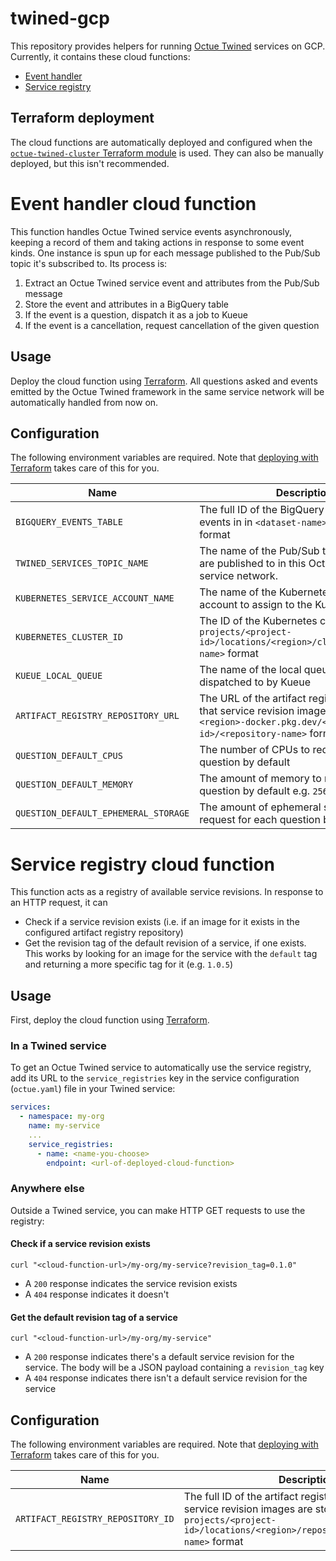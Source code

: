 # twined-gcp

This repository provides helpers for running [Octue Twined](https://octue.com/tools) services on GCP. Currently, it
contains these cloud functions:

- [Event handler](#event-handler-cloud-function)
- [Service registry](#service-registry-cloud-function)

## Terraform deployment

The cloud functions are automatically deployed and configured when the
[`octue-twined-cluster` Terraform module](https://github.com/octue/terraform-octue-twined-cluster) is used. They can
also be manually deployed, but this isn't recommended.

# Event handler cloud function

This function handles Octue Twined service events asynchronously, keeping a record of them and taking actions in
response to some event kinds. One instance is spun up for each message published to the Pub/Sub topic it's subscribed
to. Its process is:

1. Extract an Octue Twined service event and attributes from the Pub/Sub message
2. Store the event and attributes in a BigQuery table
3. If the event is a question, dispatch it as a job to Kueue
4. If the event is a cancellation, request cancellation of the given question

## Usage

Deploy the cloud function using [Terraform](#terraform-deployment). All questions asked and events emitted by the Octue
Twined framework in the same service network will be automatically handled from now on.

## Configuration

The following environment variables are required. Note that [deploying with Terraform](#terraform-deployment) takes care
of this for you.

| Name                                 | Description                                                                                                                                               |
| ------------------------------------ | --------------------------------------------------------------------------------------------------------------------------------------------------------- |
| `BIGQUERY_EVENTS_TABLE`              | The full ID of the BigQuery table to store events in in `<dataset-name>.<table-name>` format                                                              |
| `TWINED_SERVICES_TOPIC_NAME`         | The name of the Pub/Sub topic that events are published to in this Octue Twined service network.                                                          |
| `KUBERNETES_SERVICE_ACCOUNT_NAME`    | The name of the Kubernetes service account to assign to the Kueue jobs                                                                                    |
| `KUBERNETES_CLUSTER_ID`              | The ID of the Kubernetes cluster in `projects/<project-id>/locations/<region>/clusters/<cluster-name>` format                                             |
| `KUEUE_LOCAL_QUEUE`                  | The name of the local queue that jobs are dispatched to by Kueue                                                                                          |
| `ARTIFACT_REGISTRY_REPOSITORY_URL`   | The URL of the artifact registry repository that service revision images are stored in in `<region>-docker.pkg.dev/<project-id>/<repository-name>` format |
| `QUESTION_DEFAULT_CPUS`              | The number of CPUs to request for each question by default                                                                                                |
| `QUESTION_DEFAULT_MEMORY`            | The amount of memory to request for each question by default e.g. `256Mi`                                                                                 |
| `QUESTION_DEFAULT_EPHEMERAL_STORAGE` | The amount of ephemeral storage to request for each question by default e.g. `1Gi`                                                                        |

# Service registry cloud function

This function acts as a registry of available service revisions. In response to an HTTP request, it can

- Check if a service revision exists (i.e. if an image for it exists in the configured artifact registry repository)
- Get the revision tag of the default revision of a service, if one exists. This works by looking for an image for the
  service with the `default` tag and returning a more specific tag for it (e.g. `1.0.5`)

## Usage

First, deploy the cloud function using [Terraform](#terraform-deployment).

### In a Twined service

To get an Octue Twined service to automatically use the service registry, add its URL to the `service_registries` key
in the service configuration (`octue.yaml`) file in your Twined service:

```yaml
services:
  - namespace: my-org
    name: my-service
    ...
    service_registries:
      - name: <name-you-choose>
        endpoint: <url-of-deployed-cloud-function>
```

### Anywhere else

Outside a Twined service, you can make HTTP GET requests to use the registry:

#### Check if a service revision exists

```shell
curl "<cloud-function-url>/my-org/my-service?revision_tag=0.1.0"
```

- A `200` response indicates the service revision exists
- A `404` response indicates it doesn't

#### Get the default revision tag of a service

```shell
curl "<cloud-function-url>/my-org/my-service"
```

- A `200` response indicates there's a default service revision for the service. The body will be a JSON payload
  containing a `revision_tag` key
- A `404` response indicates there isn't a default service revision for the service

## Configuration

The following environment variables are required. Note that [deploying with Terraform](#terraform-deployment) takes care
of this for you.

| Name                              | Description                                                                                                                                                                    |
| --------------------------------- | ------------------------------------------------------------------------------------------------------------------------------------------------------------------------------ |
| `ARTIFACT_REGISTRY_REPOSITORY_ID` | The full ID of the artifact registry repository that service revision images are stored in in `projects/<project-id>/locations/<region>/repositories/<repository-name>` format |
